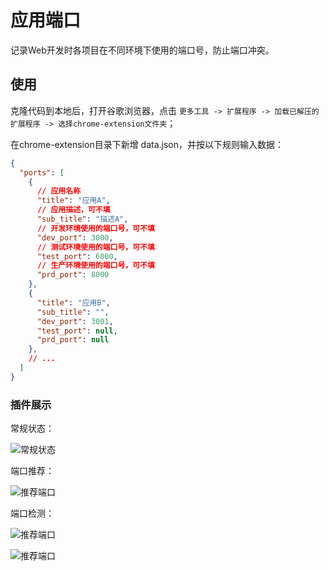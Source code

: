 # 应用端口

记录Web开发时各项目在不同环境下使用的端口号，防止端口冲突。

## 使用

克隆代码到本地后，打开谷歌浏览器，点击 `更多工具 -> 扩展程序 -> 加载已解压的扩展程序 -> 选择chrome-extension文件夹`；

在chrome-extension目录下新增 data.json，并按以下规则输入数据：

```json
{
  "ports": [
    {
      // 应用名称
      "title": "应用A",
      // 应用描述，可不填
      "sub_title": "描述A",
      // 开发环境使用的端口号，可不填
      "dev_port": 3000,
      // 测试环境使用的端口号，可不填
      "test_port": 6000,
      // 生产环境使用的端口号，可不填
      "prd_port": 8000
    },
    {
      "title": "应用B",
      "sub_title": "",
      "dev_port": 3001,
      "test_port": null,
      "prd_port": null
    },
    // ...
  ]
}
```

### 插件展示

常规状态：

![常规状态](https://i.postimg.cc/pLgQ4xCj/1.png)

端口推荐：

![推荐端口](https://i.postimg.cc/Wzb0g4NB/2.png)

端口检测：

![推荐端口](https://i.postimg.cc/j5THqXGd/3.png)

![推荐端口](https://i.postimg.cc/bJRQZnh0/4.png)
